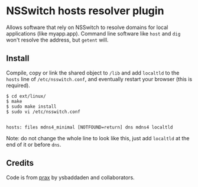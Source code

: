 # NSSwitch hosts resolver plugin

Allows software that rely on NSSwitch to resolve domains for local applications (like myapp.app). Command line software like `host` and `dig` won't resolve the address, but `getent` will.

## Install

Compile, copy or link the shared object to `/lib` and add `localtld` to the `hosts` line of `/etc/nsswitch.conf`, and eventually restart your browser (this is required).

    $ cd ext/linux/
    $ make
    $ sudo make install
    $ sudo vi /etc/nsswitch.conf


    hosts: files mdns4_minimal [NOTFOUND=return] dns mdns4 localtld

Note: do not change the whole line to look like this, just add `localtld` at the end of it or before `dns`.


## Credits

Code is from [prax](https://github.com/ysbaddaden/prax) by ysbaddaden and collaborators.
